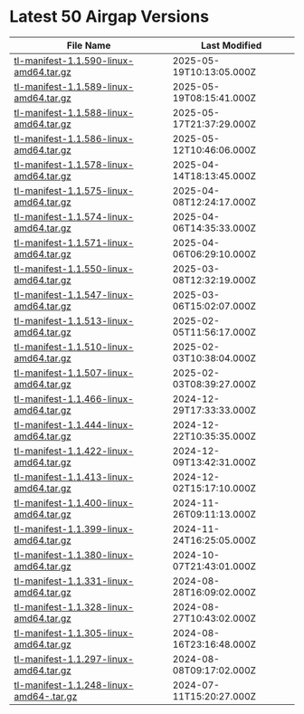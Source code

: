 # Latest 50 Airgap Versions

| File Name | Last Modified |
|-----------|---------------|
| [tl-manifest-1.1.590-linux-amd64.tar.gz](https://tensorleap-assets.s3.amazonaws.com/airgap-versions/tl-manifest-1.1.590-linux-amd64.tar.gz) | 2025-05-19T10:13:05.000Z |
| [tl-manifest-1.1.589-linux-amd64.tar.gz](https://tensorleap-assets.s3.amazonaws.com/airgap-versions/tl-manifest-1.1.589-linux-amd64.tar.gz) | 2025-05-19T08:15:41.000Z |
| [tl-manifest-1.1.588-linux-amd64.tar.gz](https://tensorleap-assets.s3.amazonaws.com/airgap-versions/tl-manifest-1.1.588-linux-amd64.tar.gz) | 2025-05-17T21:37:29.000Z |
| [tl-manifest-1.1.586-linux-amd64.tar.gz](https://tensorleap-assets.s3.amazonaws.com/airgap-versions/tl-manifest-1.1.586-linux-amd64.tar.gz) | 2025-05-12T10:46:06.000Z |
| [tl-manifest-1.1.578-linux-amd64.tar.gz](https://tensorleap-assets.s3.amazonaws.com/airgap-versions/tl-manifest-1.1.578-linux-amd64.tar.gz) | 2025-04-14T18:13:45.000Z |
| [tl-manifest-1.1.575-linux-amd64.tar.gz](https://tensorleap-assets.s3.amazonaws.com/airgap-versions/tl-manifest-1.1.575-linux-amd64.tar.gz) | 2025-04-08T12:24:17.000Z |
| [tl-manifest-1.1.574-linux-amd64.tar.gz](https://tensorleap-assets.s3.amazonaws.com/airgap-versions/tl-manifest-1.1.574-linux-amd64.tar.gz) | 2025-04-06T14:35:33.000Z |
| [tl-manifest-1.1.571-linux-amd64.tar.gz](https://tensorleap-assets.s3.amazonaws.com/airgap-versions/tl-manifest-1.1.571-linux-amd64.tar.gz) | 2025-04-06T06:29:10.000Z |
| [tl-manifest-1.1.550-linux-amd64.tar.gz](https://tensorleap-assets.s3.amazonaws.com/airgap-versions/tl-manifest-1.1.550-linux-amd64.tar.gz) | 2025-03-08T12:32:19.000Z |
| [tl-manifest-1.1.547-linux-amd64.tar.gz](https://tensorleap-assets.s3.amazonaws.com/airgap-versions/tl-manifest-1.1.547-linux-amd64.tar.gz) | 2025-03-06T15:02:07.000Z |
| [tl-manifest-1.1.513-linux-amd64.tar.gz](https://tensorleap-assets.s3.amazonaws.com/airgap-versions/tl-manifest-1.1.513-linux-amd64.tar.gz) | 2025-02-05T11:56:17.000Z |
| [tl-manifest-1.1.510-linux-amd64.tar.gz](https://tensorleap-assets.s3.amazonaws.com/airgap-versions/tl-manifest-1.1.510-linux-amd64.tar.gz) | 2025-02-03T10:38:04.000Z |
| [tl-manifest-1.1.507-linux-amd64.tar.gz](https://tensorleap-assets.s3.amazonaws.com/airgap-versions/tl-manifest-1.1.507-linux-amd64.tar.gz) | 2025-02-03T08:39:27.000Z |
| [tl-manifest-1.1.466-linux-amd64.tar.gz](https://tensorleap-assets.s3.amazonaws.com/airgap-versions/tl-manifest-1.1.466-linux-amd64.tar.gz) | 2024-12-29T17:33:33.000Z |
| [tl-manifest-1.1.444-linux-amd64.tar.gz](https://tensorleap-assets.s3.amazonaws.com/airgap-versions/tl-manifest-1.1.444-linux-amd64.tar.gz) | 2024-12-22T10:35:35.000Z |
| [tl-manifest-1.1.422-linux-amd64.tar.gz](https://tensorleap-assets.s3.amazonaws.com/airgap-versions/tl-manifest-1.1.422-linux-amd64.tar.gz) | 2024-12-09T13:42:31.000Z |
| [tl-manifest-1.1.413-linux-amd64.tar.gz](https://tensorleap-assets.s3.amazonaws.com/airgap-versions/tl-manifest-1.1.413-linux-amd64.tar.gz) | 2024-12-02T15:17:10.000Z |
| [tl-manifest-1.1.400-linux-amd64.tar.gz](https://tensorleap-assets.s3.amazonaws.com/airgap-versions/tl-manifest-1.1.400-linux-amd64.tar.gz) | 2024-11-26T09:11:13.000Z |
| [tl-manifest-1.1.399-linux-amd64.tar.gz](https://tensorleap-assets.s3.amazonaws.com/airgap-versions/tl-manifest-1.1.399-linux-amd64.tar.gz) | 2024-11-24T16:25:05.000Z |
| [tl-manifest-1.1.380-linux-amd64.tar.gz](https://tensorleap-assets.s3.amazonaws.com/airgap-versions/tl-manifest-1.1.380-linux-amd64.tar.gz) | 2024-10-07T21:43:01.000Z |
| [tl-manifest-1.1.331-linux-amd64.tar.gz](https://tensorleap-assets.s3.amazonaws.com/airgap-versions/tl-manifest-1.1.331-linux-amd64.tar.gz) | 2024-08-28T16:09:02.000Z |
| [tl-manifest-1.1.328-linux-amd64.tar.gz](https://tensorleap-assets.s3.amazonaws.com/airgap-versions/tl-manifest-1.1.328-linux-amd64.tar.gz) | 2024-08-27T10:43:02.000Z |
| [tl-manifest-1.1.305-linux-amd64.tar.gz](https://tensorleap-assets.s3.amazonaws.com/airgap-versions/tl-manifest-1.1.305-linux-amd64.tar.gz) | 2024-08-16T23:16:48.000Z |
| [tl-manifest-1.1.297-linux-amd64.tar.gz](https://tensorleap-assets.s3.amazonaws.com/airgap-versions/tl-manifest-1.1.297-linux-amd64.tar.gz) | 2024-08-08T09:17:02.000Z |
| [tl-manifest-1.1.248-linux-amd64-.tar.gz](https://tensorleap-assets.s3.amazonaws.com/airgap-versions/tl-manifest-1.1.248-linux-amd64-.tar.gz) | 2024-07-11T15:20:27.000Z |
